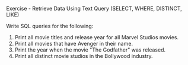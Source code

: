 Exercise - Retrieve Data Using Text Query (SELECT, WHERE, DISTINCT, LIKE)

Write SQL queries for the following:

1. Print all movie titles and release year for all Marvel Studios movies.
2. Print all movies that have Avenger in their name.
3. Print the year when the movie "The Godfather" was released.
4. Print all distinct movie studios in the Bollywood industry.
